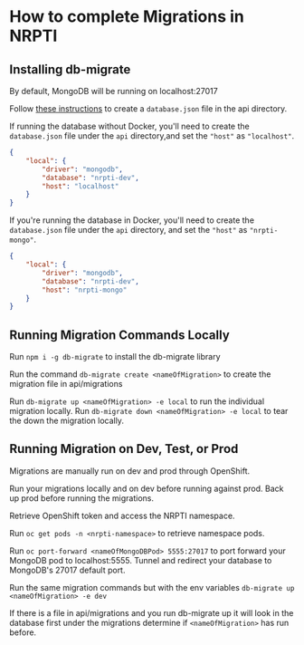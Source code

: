# How to complete Migrations in NRPTI #

## Installing db-migrate ##
By default, MongoDB will be running on localhost:27017

Follow [these instructions](https://db-migrate.readthedocs.io/en/latest/Getting%20Started/configuration/) to create a `database.json` file in the api directory.

If running the database without Docker, you'll need to create the `database.json` file under the `api` directory,and set the `"host"` as `"localhost"`.

```json
{
    "local": { 
        "driver": "mongodb", 
        "database": "nrpti-dev",
        "host": "localhost" 
    }
}
```

If you're running the database in Docker, you'll need to create the `database.json` file under the `api` directory, and set the `"host"` as `"nrpti-mongo"`.

```json
{
    "local": { 
        "driver": "mongodb", 
        "database": "nrpti-dev",
        "host": "nrpti-mongo"
    }
}
```

## Running Migration Commands Locally ## 
Run `npm i -g db-migrate` to install the db-migrate library

Run the command `db-migrate create <nameOfMigration>` to create the migration file in api/migrations

Run `db-migrate up <nameOfMigration> -e local` to run the individual migration locally. Run `db-migrate down <nameOfMigration> -e local` to tear the down the migration locally.

## Running Migration on Dev, Test, or Prod ## 
Migrations are manually run on dev and prod through OpenShift.

Run your migrations locally and on dev before running against prod. Back up prod before running the migrations.

Retrieve OpenShift token and access the NRPTI namespace.

Run `oc get pods -n <nrpti-namespace>` to retrieve namespace pods.

Run `oc port-forward <nameOfMongoDBPod> 5555:27017` to port forward your MongoDB pod to localhost:5555. Tunnel and redirect your database to MongoDB's 27017 default port.

Run the same migration commands but with the env variables `db-migrate up <nameOfMigration> -e dev`

If there is a file in api/migrations and you run db-migrate up it will look in the database first under the migrations determine if `<nameOfMigration>` has run before.
